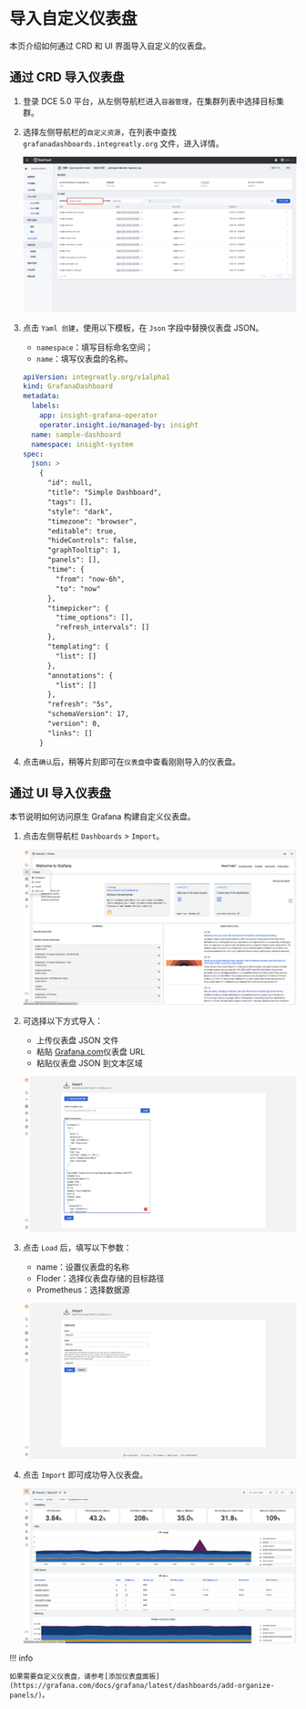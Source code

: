 # 导入自定义仪表盘

本页介绍如何通过 CRD 和 UI 界面导入自定义的仪表盘。

## 通过 CRD 导入仪表盘

1. 登录 DCE 5.0 平台，从左侧导航栏进入`容器管理`，在集群列表中选择目标集群。

2. 选择左侧导航栏的`自定义资源`，在列表中查找 `grafanadashboards.integreatly.org` 文件，进入详情。

    ![导入仪表盘](../images/importboard00.png)

3. 点击 `Yaml 创建`，使用以下模板，在 `Json` 字段中替换仪表盘 JSON。

    - `namespace`：填写目标命名空间；
    - `name`：填写仪表盘的名称。

    ```yaml
    apiVersion: integreatly.org/v1alpha1
    kind: GrafanaDashboard
    metadata:
      labels:
        app: insight-grafana-operator
        operator.insight.io/managed-by: insight
      name: sample-dashboard
      namespace: insight-system
    spec:
      json: >
        {
          "id": null,
          "title": "Simple Dashboard",
          "tags": [],
          "style": "dark",
          "timezone": "browser",
          "editable": true,
          "hideControls": false,
          "graphTooltip": 1,
          "panels": [],
          "time": {
            "from": "now-6h",
            "to": "now"
          },
          "timepicker": {
            "time_options": [],
            "refresh_intervals": []
          },
          "templating": {
            "list": []
          },
          "annotations": {
            "list": []
          },
          "refresh": "5s",
          "schemaVersion": 17,
          "version": 0,
          "links": []
        }
    ```

4. 点击`确认`后，稍等片刻即可在`仪表盘`中查看刚刚导入的仪表盘。

## 通过 UI 导入仪表盘

本节说明如何访问原生 Grafana 构建自定义仪表盘。

1. 点击左侧导航栏 `Dashboards` > `Import`。

    ![导入仪表盘](../images/importboard01.png)

2. 可选择以下方式导入：

    - 上传仪表盘 JSON 文件
    - 粘贴 [Grafana.com](https://grafana.com)仪表盘 URL
    - 粘贴仪表盘 JSON 到文本区域

    ![导入仪表盘](../images/importboard02.png)

3. 点击 `Load` 后，填写以下参数：

    - name：设置仪表盘的名称
    - Floder：选择仪表盘存储的目标路径
    - Prometheus：选择数据源

    ![导入仪表盘](../images/importboard03.png)

4. 点击 `Import` 即可成功导入仪表盘。

    ![导入仪表盘](../images/importboard04.png)

!!! info

    如果需要自定义仪表盘，请参考[添加仪表盘面板](https://grafana.com/docs/grafana/latest/dashboards/add-organize-panels/)。